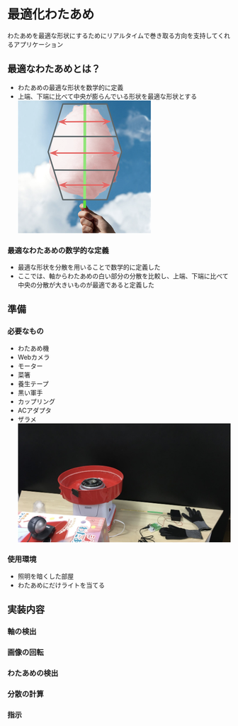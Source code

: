 # 最適化わたあめ
わたあめを最適な形状にするためにリアルタイムで巻き取る方向を支持してくれるアプリケーション

## 最適なわたあめとは？
- わたあめの最適な形状を数学的に定義
- 上端、下端に比べて中央が膨らんでいる形状を最適な形状とする
![最適なわたあめ](img/wataame_saiteki.png)

### 最適なわたあめの数学的な定義
- 最適な形状を分散を用いることで数学的に定義した
- ここでは、軸からわたあめの白い部分の分散を比較し、上端、下端に比べて中央の分散が大きいものが最適であると定義した

## 準備
### 必要なもの
- わたあめ機
- Webカメラ
- モーター
- 菜箸
- 養生テープ
- 黒い軍手
- カップリング
- ACアダプタ
- ザラメ
![準備するもの](img/setting.png)

### 使用環境
- 照明を暗くした部屋
- わたあめにだけライトを当てる

## 実装内容
### 軸の検出
### 画像の回転
### わたあめの検出
### 分散の計算
### 指示
 
